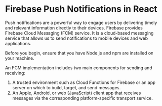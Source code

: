 # Firebase Push Notifications in React

Push notifications are a powerful way to engage users by delivering timely and relevant information directly to their devices.  Firebase provides Firebase Cloud Messaging (FCM) service. It is a cloud-based messaging service that allows us to send notifications to mobile devices and web applications. 

Before you begin, ensure that you have Node.js and npm are installed on your machine.


An FCM implementation includes two main components for sending and receiving:

1. A trusted environment such as Cloud Functions for Firebase or an app server on which to build, target, and send messages.
2. An Apple, Android, or web (JavaScript) client app that receives messages via the corresponding platform-specific transport service.
